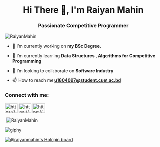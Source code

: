 <h1 align="center">Hi There 👋, I'm Raiyan Mahin</h1>
<h3 align="center">Passionate Competitive Programmer</h3>

<p align="left"> <img src="https://komarev.com/ghpvc/?username=RaiyanMahin&label=Profile%20views&color=0e75b6&style=flat" alt="RaiyanMahin" /> </p>



- 🔭 I’m currently working on **my BSc Degree.**

- 🌱 I’m currently learning **Data Structures , Algorithms for Competitive Programming**

- 👯 I’m looking to collaborate on **Software Industry**

- 📫 How to reach me **u1804097@student.cuet.ac.bd**


<h3 align="left">Connect with me:</h3>
<p align="left">
<a href="https://www.linkedin.com/in/raiyanmahin/" target="blank"><img align="center" src="https://cdn.jsdelivr.net/npm/simple-icons@3.0.1/icons/linkedin.svg" alt="https://www.linkedin.com/in/raiyanmahin/" height="30" width="40" /></a>
<a href="https://www.facebook.com/raiyan97mahin/" target="blank"><img align="center" src="https://cdn.jsdelivr.net/npm/simple-icons@3.0.1/icons/facebook.svg" alt="https://www.facebook.com/raiyan97mahin/" height="30" width="40" /></a>
<a href="https://www.youtube.com/channel/UC-6FrwadV-TTlHrxOToqf7w" target="blank"><img align="center" src="https://cdn.jsdelivr.net/npm/simple-icons@3.0.1/icons/youtube.svg" alt="https://www.youtube.com/channel/UC-6FrwadV-TTlHrxOToqf7w" height="30" width="40" /></a>
</p>



<p>&nbsp;<img align="center" src="https://github-readme-stats.vercel.app/api?username=RaiyanMahin&&show_icons=true&title_color=ffffff&icon_color=bb2acf&text_color=daf7dc&bg_color=151515" alt="RaiyanMahin" /></p>

![giphy](https://user-images.githubusercontent.com/70858557/108669240-a0050500-7502-11eb-8625-a669c543febb.gif)

[![@raiyanmahin's Holopin board](https://holopin.io/api/user/board?user=raiyanmahin)](https://holopin.io/@raiyanmahin)







